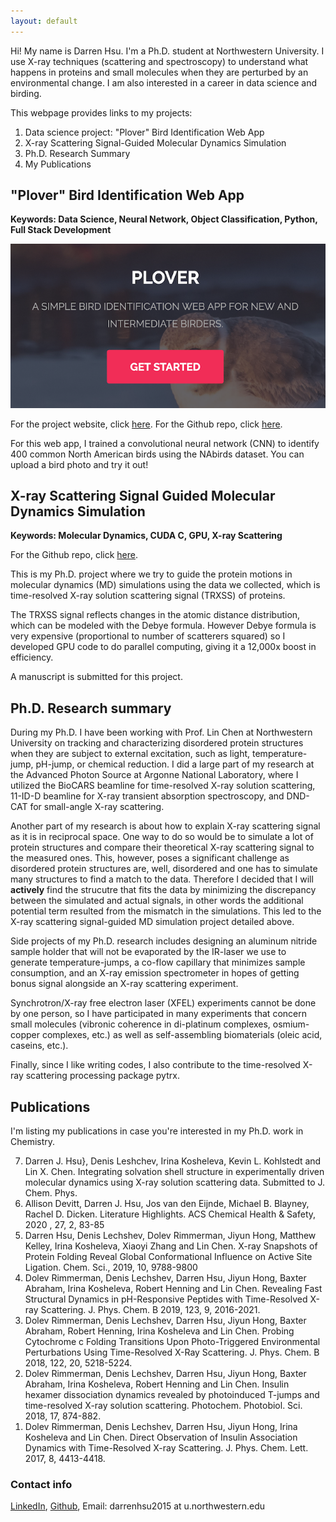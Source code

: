 ```yaml
---
layout: default
---
```


Hi! My name is Darren Hsu. I'm a Ph.D. student at Northwestern University. I use X-ray techniques (scattering and spectroscopy) to understand what happens in proteins and small molecules when they are perturbed by an environmental change. I am also interested in a career in data science and birding. 

This webpage provides links to my projects:

1. Data science project: "Plover" Bird Identification Web App
1. X-ray Scattering Signal-Guided Molecular Dynamics Simulation
1. Ph.D. Research Summary
1. My Publications

## "Plover" Bird Identification Web App

**Keywords: Data Science, Neural Network, Object Classification, Python, Full Stack Development**

<a href="https://www.plover-birdid.com/" target="_blank"><img src="./assets/images/plover.png"></a>

<!-- [Cropping](./assets/images/plover.png) -->

For the project website, click <a href="https://www.plover-birdid.com/" target="_blank">here</a>. 
For the Github repo, click <a href="https://github.com/ACiDS-NU/birdid" target="_blank">here</a>.

For this web app, I trained a convolutional neural network (CNN) to identify 400 common North American birds using the NAbirds dataset. You can upload a bird photo and try it out!

## X-ray Scattering Signal Guided Molecular Dynamics Simulation

**Keywords: Molecular Dynamics, CUDA C, GPU, X-ray Scattering**

For the Github repo, click <a href="https://github.com/darrenjhsu/XSNAMD" target="_blank">here</a>.

This is my Ph.D. project where we try to guide the protein motions in molecular dynamics (MD) simulations using the data we collected, which is time-resolved X-ray solution scattering signal (TRXSS) of proteins. 

The TRXSS signal reflects changes in the atomic distance distribution, which can be modeled with the Debye formula. However Debye formula is very expensive (proportional to number of scatterers squared) so I developed GPU code to do parallel computing, giving it a 12,000x boost in efficiency.

A manuscript is submitted for this project.

## Ph.D. Research summary

During my Ph.D. I have been working with Prof. Lin Chen at Northwestern University on tracking and characterizing disordered protein structures when they are subject to external excitation, such as light, temperature-jump, pH-jump, or chemical reduction. I did a large part of my research at the Advanced Photon Source at Argonne National Laboratory, where I utilized the BioCARS beamline for time-resolved X-ray solution scattering, 11-ID-D beamline for X-ray transient absorption spectroscopy, and DND-CAT for small-angle X-ray scattering.

Another part of my research is about how to explain X-ray scattering signal as it is in reciprocal space. One way to do so would be to simulate a lot of protein structures and compare their theoretical X-ray scattering signal to the measured ones. This, however, poses a significant challenge as disordered protein structures are, well, disordered and one has to simulate many structures to find a match to the data. Therefore I decided that I will **actively** find the strucutre that fits the data by minimizing the discrepancy between the simulated and actual signals, in other words the additional potential term resulted from the mismatch in the simulations. This led to the X-ray scattering signal-guided MD simulation project detailed above.

Side projects of my Ph.D. research includes designing an aluminum nitride sample holder that will not be evaporated by the IR-laser we use to generate temperature-jumps, a co-flow capillary that minimizes sample consumption, and an X-ray emission spectrometer in hopes of getting bonus signal alongside an X-ray scattering experiment. 

Synchrotron/X-ray free electron laser (XFEL) experiments cannot be done by one person, so I have participated in many experiments that concern small molecules (vibronic coherence in di-platinum complexes, osmium-copper complexes, etc.) as well as self-assembling biomaterials (oleic acid, caseins, etc.). 

Finally, since I like writing codes, I also contribute to the time-resolved X-ray scattering processing package pytrx.


## Publications

I'm listing my publications in case you're interested in my Ph.D. work in Chemistry.

<ol reversed> 
  <li>Darren J. Hsu}, Denis Leshchev, Irina Kosheleva, Kevin L. Kohlstedt and Lin X. Chen.  Integrating solvation shell structure in experimentally driven molecular dynamics using X-ray solution scattering data. Submitted to J. Chem. Phys.</li>
  <li>Allison Devitt, Darren J. Hsu, Jos van den Eijnde, Michael B. Blayney, Rachel D. Dicken.  Literature Highlights. ACS Chemical Health & Safety, 2020 , 27, 2, 83-85 </li>
  <li>Darren Hsu, Denis Lechshev, Dolev Rimmerman, Jiyun Hong, Matthew Kelley, Irina Kosheleva, Xiaoyi Zhang and Lin Chen.  X-ray Snapshots of Protein Folding Reveal Global Conformational Influence on Active Site Ligation. Chem. Sci., 2019, 10, 9788-9800</li>
  <li>Dolev Rimmerman, Denis Lechshev, Darren Hsu, Jiyun Hong, Baxter Abraham, Irina Kosheleva, Robert Henning and Lin Chen.  Revealing Fast Structural Dynamics in pH-Responsive Peptides with Time-Resolved X-ray Scattering. J. Phys. Chem. B 2019, 123, 9, 2016-2021.</li>
  <li>Dolev Rimmerman, Denis Lechshev, Darren Hsu, Jiyun Hong, Baxter Abraham, Robert Henning, Irina Kosheleva and Lin Chen.  Probing Cytochrome c Folding Transitions Upon Photo-Triggered Environmental Perturbations Using Time-Resolved X-Ray Scattering. J. Phys. Chem. B 2018, 122, 20, 5218-5224.</li>
  <li>Dolev Rimmerman, Denis Lechshev, Darren Hsu, Jiyun Hong, Baxter Abraham, Irina Kosheleva, Robert Henning and Lin Chen. Insulin hexamer dissociation dynamics revealed by photoinduced T-jumps and time-resolved X-ray solution scattering. Photochem. Photobiol. Sci. 2018, 17, 874-882.</li>
  <li>Dolev Rimmerman, Denis Lechshev, Darren Hsu, Jiyun Hong, Irina Kosheleva and Lin Chen. Direct Observation of Insulin Association Dynamics with Time-Resolved X-ray Scattering. J. Phys. Chem. Lett. 2017, 8, 4413-4418.</li>
</ol>


### Contact info

[LinkedIn](https://www.linkedin.com/in/darren-hsu/), 
[Github](https://github.com/darrenjhsu),
Email: darrenhsu2015 at u.northwestern.edu

